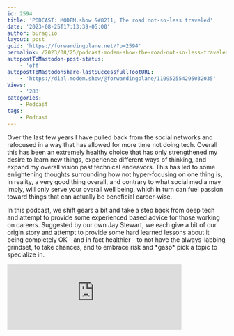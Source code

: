 ```yaml
---
id: 2594
title: 'PODCAST: MODEM.show &#8211; The road not-so-less traveled'
date: '2023-08-25T17:13:39-05:00'
author: buraglio
layout: post
guid: 'https://forwardingplane.net/?p=2594'
permalink: /2023/08/25/podcast-modem-show-the-road-not-so-less-traveled/
autopostToMastodon-post-status:
    - 'off'
autopostToMastodonshare-lastSuccessfullTootURL:
    - 'https://dial.modem.show/@forwardingplane/110952554295032035'
Views:
    - '283'
categories:
    - Podcast
tags:
    - Podcast
---
```


<!-- wp:paragraph -->
<p>Over the last few years I have pulled back from the social networks and refocused in a way that has allowed for more time not doing tech. Overall this has been an extremely healthy choice that has only strengthened my desire to learn new things, experience different ways of thinking, and expand my overall vision past technical endeavors. This has led to some enlightening thoughts surrounding how not hyper-focusing on one thing is, in reality, a very good thing overall, and contrary to what social media may imply, will only serve your overall well being, which in turn can fuel passion toward things that can actually be beneficial career-wise.  </p>
<!-- /wp:paragraph -->

<!-- wp:paragraph -->
<p>In this podcast, we shift gears a bit and take a step back from deep tech and attempt to provide some experienced based advice for those working on careers. Suggested by our own Jay Stewart, we each give a bit of our origin story and attempt to provide some hard learned lessons about it being completely OK - and in fact healthier - to not have the always-labbing grindset, to take chances, and to embrace risk and *gasp* pick a topic to specialize in. </p>
<!-- /wp:paragraph -->

<!-- wp:html -->
<iframe src="https://podcasters.spotify.com/pod/show/modulate-demodulate/embed/episodes/The-roads-not-so-less-traveled-e28f1ad" height="150px" width="400px" frameborder="0" scrolling="no"></iframe>
<!-- /wp:html -->